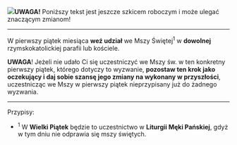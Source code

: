 <span class="challenge-success-status-icon-todo"><img class="svg-image" src="/files/resources/svg/cone-striped.svg" /></span>**UWAGA!** Poniższy tekst jest jeszcze szkicem roboczym i może ulegać znaczącym zmianom!

---
W pierwszy piątek miesiąca **weź udział** we Mszy Świętej<sup>1</sup> w **dowolnej** rzymskokatolickiej parafii lub kościele.

**UWAGA**! Jeżeli nie udało Ci się uczestniczyć we Mszy św. w ten konkretny pierwszy piątek, którego dotyczy to wyzwanie, **pozostaw ten krok jako oczekujący i daj sobie szansę jego zmiany na wykonany w przyszłości**, uczestnicząc we Mszy w pierwszy piątek nieprzypisany już do żadnego wyzwania.

---
Przypisy:

- <sup>1</sup> W **Wielki Piątek** będzie to uczestnictwo w **Liturgii Męki Pańskiej**, gdyż w tym dniu nie odprawia się mszy świętych.
